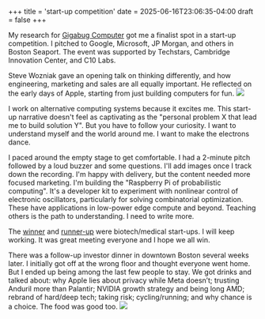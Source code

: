 +++
title = 'start-up competition'
date = 2025-06-16T23:06:35-04:00
draft = false
+++

My research for [Gigabug Computer](https://gigabug.org) got me a finalist spot in a start-up competition. I pitched to Google, Microsoft, JP Morgan, and others in Boston Seaport. The event was supported by Techstars, Cambridge Innovation Center, and C10 Labs.

Steve Wozniak gave an opening talk on thinking differently, and how engineering, marketing and sales are all equally important. He reflected on the early days of Apple, starting from just building computers for fun.
![](/wozniak.png)

I work on alternative computing systems because it excites me. This start-up narrative doesn't feel as captivating as the "personal problem X that lead me to build solution Y". But you have to follow your curiosity. I want to understand myself and the world around me. I want to make the electrons dance.

I paced around the empty stage to get comfortable. I had a 2-minute pitch followed by a loud buzzer and some questions. I'll add images once I track down the recording. I'm happy with delivery, but the content needed more focused marketing. I'm building the "Raspberry Pi of probabilistic computing". It's a developer kit to experiment with nonlinear control of electronic oscillators, particularly for solving combinatorial optimization. These have applications in low-power edge compute and beyond. Teaching others is the path to understanding. I need to write more.

The [winner](https://www.neoclease.ai) and [runner-up](https://xtory.ai) were biotech/medical start-ups. I will keep working. It was great meeting everyone and I hope we all win.

There was a follow-up investor dinner in downtown Boston several weeks later. I initially got off at the wrong floor and thought everyone went home. But I ended up being among the last few people to stay. We got drinks and talked about: why Apple lies about privacy while Meta doesn’t; trusting Anduril more than Palantir; NVIDIA growth strategy and being long AMD; rebrand of hard/deep tech; taking risk; cycling/running; and why chance is a choice. The food was good too.
![](/dinner.png)